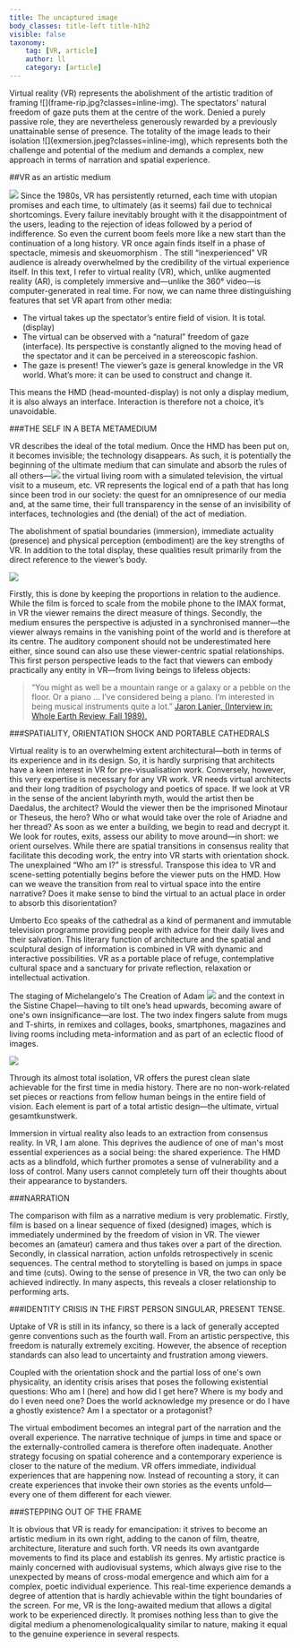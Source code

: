 ```yaml
---
title: The uncaptured image
body_classes: title-left title-h1h2
visible: false
taxonomy:
    tag: [VR, article]
    author: ll
    category: [article]
---
```


<span class="large-p"> 
Virtual reality (VR) represents the abolishment of the artistic tradition of framing ![](frame-rip.jpg?classes=inline-img). The spectators' natural freedom of gaze puts them at the centre of the work.
Denied a purely passive role, they are nevertheless generously rewarded by a previously unattainable sense of presence. The totality of the image leads to their isolation ![](exmersion.jpeg?classes=inline-img), which represents both the challenge and potential of the medium and demands a complex, new approach in terms of narration and spatial experience.

</span>

##VR as an artistic medium

![](vr-history.jpg)
Since the 1980s, VR has persistently returned, each time with utopian promises and each time, to ultimately (as it seems) fail due to technical shortcomings. Every failure inevitably brought with it the disappointment of the users, leading to the rejection of ideas followed by a period of indifference. So even the current boom feels more like a new start than the continuation of a long history. VR once again finds itself in a phase of spectacle, mimesis and skeuomorphism . The still “inexperienced” VR audience is already overwhelmed by the credibility of the virtual experience itself. In this text, I refer to virtual reality (VR), which, unlike augmented reality (AR), is completely immersive and—unlike the 360° video—is computer-generated in real time. For now, we can name three distinguishing features that set VR apart from other media:

- The virtual takes up the spectator’s entire field of vision. It is total. (display)
- The virtual can be observed with a “natural” freedom of gaze (interface). Its perspective is constantly aligned to the moving head of the spectator and it can be perceived in a stereoscopic fashion.
- The gaze is present! The viewer’s gaze is general knowledge in the VR world. What’s more: it can be used to construct and change it.

This means the HMD (head-mounted-display) is not only a display medium, it is also always an interface. Interaction is therefore not a choice, it’s unavoidable.

###THE SELF IN A BETA METAMEDIUM

VR describes the ideal of the total medium. Once the HMD has been put on, it becomes invisible; the technology disappears. As such, it is potentially the beginning of the ultimate medium that can simulate and absorb the rules of all others—![](beta-metamedium.jpg?classes=inline-img) the virtual living room with a simulated television, the virtual visit to a museum, etc.
VR represents the logical end of a path that has long since been trod in our society: the quest for an omnipresence of our media and, at the same time, their full transparency in the sense of an invisibility of interfaces,
technologies and (the denial) of the act of mediation.

The abolishment of spatial boundaries (immersion), immediate actuality (presence) and physical perception (embodiment) are the key strengths of VR. In addition to the total display, these qualities result primarily
from the direct reference to the viewer’s body.

![](absolute-size.jpg)

Firstly, this is done by keeping the proportions in relation to the audience. While the film is forced to scale from the mobile phone to the IMAX format, in VR the viewer remains the direct measure of things. Secondly, the
medium ensures the perspective is adjusted in a synchronised manner—the viewer always remains in the vanishing point of the world and is therefore at its centre. The auditory component should not be underestimated
here either, since sound can also use these viewer-centric spatial relationships. This first person perspective leads to the fact that viewers can embody practically any entity in VR—from living beings to lifeless
objects:

>“You might as well be a mountain range or a galaxy or a pebble on the floor. Or a piano … I’ve considered being a piano. I’m interested
>in being musical instruments quite a lot.”
>[Jaron Lanier, (Interview in: Whole Earth Review, Fall 1989).](http://www.jaronlanier.com/jaron%20whole%20earth%20review.pdf?classes=tiny)

###SPATIALITY, ORIENTATION SHOCK AND PORTABLE CATHEDRALS

Virtual reality is to an overwhelming extent architectural—both in terms of its experience and in its design. So, it is hardly surprising that architects have a keen interest in VR for pre-visualisation work. Conversely, however, this very expertise is necessary for any VR work. VR needs virtual architects and their long tradition of psychology and poetics of space. If we look at VR in the sense of the ancient labyrinth myth, would the artist then be Daedalus, the architect? Would the viewer then be the imprisoned Minotaur or Theseus, the hero? Who or what would take over the role of Ariadne and her thread?
As soon as we enter a building, we begin to read and decrypt it. We look for routes, exits, assess our ability to move around—in short: we orient ourselves.
While there are spatial transitions in consensus reality that facilitate this decoding work, the entry into VR starts
with orientation shock. The unexplained “Who am I?” is stressful. Transpose this idea to VR and scene-setting potentially begins before the viewer puts on the HMD. How can we weave the transition from real to virtual
space into the entire narrative? Does it make sense to bind the virtual to an actual place in order to absorb this disorientation?

Umberto Eco speaks of the cathedral as a kind of permanent and immutable television programme providing people with advice for their daily lives and their salvation. This literary function of architecture and
the spatial and sculptural design of information is combined in VR with dynamic and interactive possibilities.
VR as a portable place of refuge, contemplative cultural space and a sanctuary for private reflection, relaxation or intellectual activation.

The staging of Michelangelo's The Creation of Adam ![](creation_of_adam_mug.jpg?classes=inline-img) and the context in the Sistine Chapel—having to tilt one’s head upwards, becoming aware of one's own insignificance—are lost. The two index fingers salute from mugs and T-shirts, in remixes and collages, books, smartphones, magazines and living rooms including meta-information and as part of an eclectic flood of images.

![](adam-context.jpg)

Through its almost total isolation, VR offers the purest clean slate achievable for the first time in media history. There are no non-work-related set pieces or reactions from fellow human beings in the entire field of
vision. Each element is part of a total artistic design—the ultimate, virtual gesamtkunstwerk.

Immersion in virtual reality also leads to an extraction from consensus reality. In VR, I am alone. This deprives the audience of one of man's most essential experiences as a social being: the shared experience. The
HMD acts as a blindfold, which further promotes a sense of vulnerability and a loss of control. Many users cannot completely turn off their thoughts about their appearance to bystanders.

###NARRATION

The comparison with film as a narrative medium is very problematic. Firstly, film is based on a linear sequence of fixed (designed) images, which is immediately undermined by the freedom of vision in VR. The viewer becomes an (amateur) camera and thus takes over a part of the direction.
Secondly, in classical narration, action unfolds retrospectively in scenic sequences. The central method to storytelling is based on jumps in space and time (cuts). Owing to the sense of presence in VR, the two
can only be achieved indirectly. In many aspects, this reveals a closer relationship to performing arts.

###IDENTITY CRISIS IN THE FIRST PERSON SINGULAR, PRESENT TENSE.

Uptake of VR is still in its infancy, so there is a lack of generally accepted genre conventions such as the fourth wall. From an artistic perspective, this freedom is naturally extremely exciting. However, the absence of reception standards can also lead to uncertainty and frustration among viewers.

Coupled with the orientation shock and the partial loss of one's own physicality, an identity crisis arises that poses the following existential questions:
Who am I (here) and how did I get here? Where is my body and do I even need one? Does the world acknowledge my presence or do I have a ghostly existence? Am I
a spectator or a protagonist?

The virtual embodiment becomes an integral part of the narration and the overall experience. The narrative technique of jumps in time and space or the externally-controlled camera is therefore often inadequate.
Another strategy focusing on spatial coherence and a contemporary experience is closer to the nature of the medium. VR offers immediate, individual experiences that are happening now. Instead of recounting a story, it
can create experiences that invoke their own stories as the events unfold—every one of them different for each viewer.

###STEPPING OUT OF THE FRAME

It is obvious that VR is ready for emancipation: it strives to become an artistic medium in its own right, adding to the canon of film, theatre, architecture, literature and such forth.
VR needs its own avantgarde movements to find its place and establish its genres. My artistic practice is mainly concerned with audiovisual systems, which always give rise to the unexpected by means of
cross-modal emergence and which aim for a complex, poetic individual experience. This real-time experience demands a degree of attention that is hardly achievable within the tight boundaries of the screen.
For me, VR is the long-awaited medium that allows a digital work to be experienced directly. It promises nothing less than to give the digital medium a phenomenologicalquality similar to nature, making it equal
to the genuine experience in several respects.